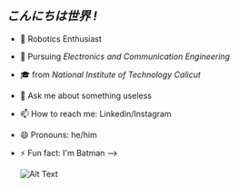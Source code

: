 ## *こんにちは世界 !* 

- 🤖 Robotics Enthusiast
- 💪 Pursuing *Electronics and Communication Engineering*
- 🎓 from *National Institute of Technology Calicut*
- 💬 Ask me about something useless
- 📫 How to reach me: Linkedin/Instagram
- 😄 Pronouns: he/him
- ⚡ Fun fact: I'm Batman
-->

  ![Alt Text](https://i.giphy.com/media/v1.Y2lkPTc5MGI3NjExNTNrY3lybHV6bHIwd3piNWVuZjNzc25wZXR0ODJxYjN1MjIxeXR4MiZlcD12MV9pbnRlcm5hbF9naWZfYnlfaWQmY3Q9Zw/2m1WnCqNuyEJnigDAP/giphy.gif)

<!--
**Mummanajagadeesh/Mummanajagadeesh** is a ✨ _special_ ✨ repository because its `README.md` (this file) appears on your GitHub profile.
